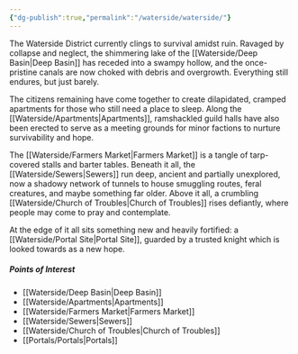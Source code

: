 ```yaml
---
{"dg-publish":true,"permalink":"/waterside/waterside/"}
---
```


The Waterside District currently clings to survival amidst ruin. Ravaged by collapse and neglect, the shimmering lake of the [[Waterside/Deep Basin\|Deep Basin]] has receded into a swampy hollow, and the once-pristine canals are now choked with debris and overgrowth. Everything still endures, but just barely.

The citizens remaining have come together to create dilapidated, cramped apartments for those who still need a place to sleep. Along the [[Waterside/Apartments\|Apartments]], ramshackled guild halls have also been erected to serve as a meeting grounds for minor factions to nurture survivability and hope. 

The [[Waterside/Farmers Market\|Farmers Market]] is a tangle of tarp-covered stalls and barter tables. Beneath it all, the [[Waterside/Sewers\|Sewers]] run deep, ancient and partially unexplored, now a shadowy network of tunnels to house smuggling routes, feral creatures, and maybe something far older. Above it all, a crumbling [[Waterside/Church of Troubles\|Church of Troubles]] rises defiantly, where people may come to pray and contemplate. 
  
At the edge of it all sits something new and heavily fortified: a [[Waterside/Portal Site\|Portal Site]], guarded by a trusted knight which is looked towards as a new hope.

##### Points of Interest
- [[Waterside/Deep Basin\|Deep Basin]]
- [[Waterside/Apartments\|Apartments]]
- [[Waterside/Farmers Market\|Farmers Market]]
- [[Waterside/Sewers\|Sewers]]
- [[Waterside/Church of Troubles\|Church of Troubles]]
- [[Portals/Portals\|Portals]]